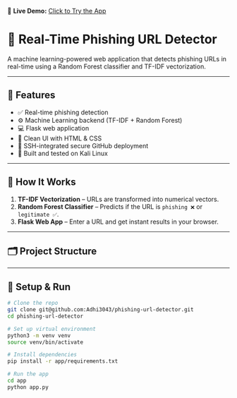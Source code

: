 🚀 **Live Demo:** [Click to Try the App](https://phishing-url-detector-gpsm.onrender.com)

# 🔐 Real-Time Phishing URL Detector

A machine learning-powered web application that detects phishing URLs in real-time using a Random Forest classifier and TF-IDF vectorization.

---

## 🚀 Features

- ✅ Real-time phishing detection
- ⚙️ Machine Learning backend (TF-IDF + Random Forest)
- 💻 Flask web application
- 🎨 Clean UI with HTML & CSS
- 🔐 SSH-integrated secure GitHub deployment
- 🧠 Built and tested on Kali Linux

---

## 🧠 How It Works

1. **TF-IDF Vectorization** – URLs are transformed into numerical vectors.
2. **Random Forest Classifier** – Predicts if the URL is `phishing ❌` or `legitimate ✅`.
3. **Flask Web App** – Enter a URL and get instant results in your browser.

---

## 🗂 Project Structure


---

## 🔧 Setup & Run

```bash
# Clone the repo
git clone git@github.com:Adhi3043/phishing-url-detector.git
cd phishing-url-detector

# Set up virtual environment
python3 -m venv venv
source venv/bin/activate

# Install dependencies
pip install -r app/requirements.txt

# Run the app
cd app
python app.py

